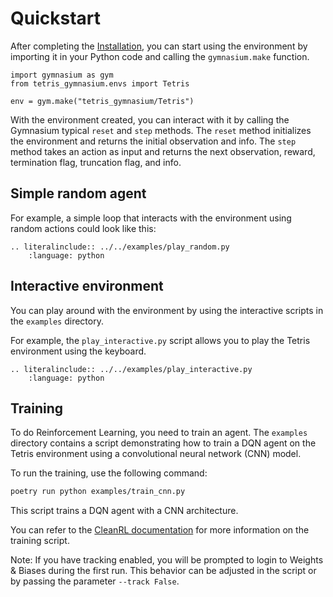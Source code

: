 # Quickstart

After completing the [Installation](installation.md), you can start using the environment by importing it in your Python code and calling the `gymnasium.make` function.

```{code-block} python
import gymnasium as gym
from tetris_gymnasium.envs import Tetris

env = gym.make("tetris_gymnasium/Tetris")
```

With the environment created, you can interact with it by calling the Gymnasium typical `reset` and `step` methods. The `reset` method initializes the environment and returns the initial observation and info. The `step` method takes an action as input and returns the next observation, reward, termination flag, truncation flag, and info.

## Simple random agent

For example, a simple loop that interacts with the environment using random actions could look like this:

```{eval-rst}
.. literalinclude:: ../../examples/play_random.py
    :language: python
```

## Interactive environment

You can play around with the environment by using the interactive scripts in the `examples` directory.

For example, the `play_interactive.py` script allows you to play the Tetris environment using the keyboard.

```{eval-rst}
.. literalinclude:: ../../examples/play_interactive.py
    :language: python
```


## Training

To do Reinforcement Learning, you need to train an agent. The `examples` directory contains a script demonstrating how to train a DQN agent on the Tetris environment using a convolutional neural network (CNN) model.

To run the training, use the following command:

```bash
poetry run python examples/train_cnn.py
```

This script trains a DQN agent with a CNN architecture.

You can refer to the [CleanRL documentation](https://docs.cleanrl.dev/rl-algorithms/dqn/) for more information on the training script.

Note: If you have tracking enabled, you will be prompted to login to Weights & Biases during the first run. This behavior can be adjusted in the script or by passing the parameter `--track False`.
